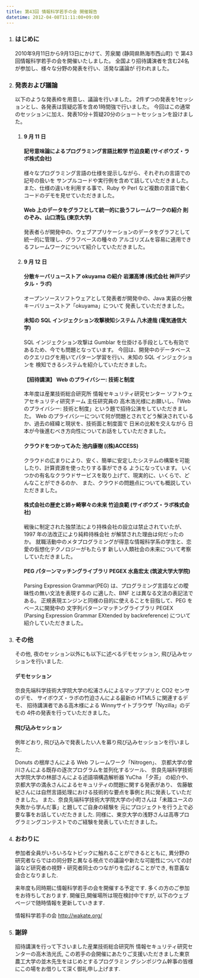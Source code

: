 ```yaml
---
title: 第43回 情報科学若手の会 開催報告
datetime: 2012-04-08T11:11:00+09:00
---
```


<div class="entry_body">

1.  ### はじめに

    2010年9月11日から9月13日にかけて、芳泉閣 (静岡県熱海市西山町) で 第43回情報科学若手の会を開催いたしました。 全国より招待講演者を含む24名が参加し、様々な分野の発表を行い、活発な議論が 行われました。

2.  ### 発表および議論

    以下のような発表枠を用意し、議論を行いました。 2件ずつの発表を1セッションとし、各発表は質疑応答を含め1時間強で行いました。 今回はこの通常のセッションに加え、発表10分＋質疑20分のショートセッションを設けました。

    1.  #### 9 月 11 日

        #### 記号意味論によるプログラミング言語比較学 竹迫良範 (サイボウズ・ラボ株式会社)

        様々なプログラミング言語の仕様を提示しながら、それぞれの言語での記号の扱いを サンプルコードや実行例を含めて話していただきました。 また、仕様の違いを利用する事で、Ruby や Perl など複数の言語で動くコードのデモを見せていただきました。

        #### Web 上のデータをグラフとして統一的に扱うフレームワークの紹介 則のぞみ、山口清弘 (東京大学)

        発表者らが開発中の、ウェブアプリケーションのデータをグラフとして統一的に管理し、グラフベースの種々の アルゴリズムを容易に適用できるフレームワークについて紹介していただきました。

    2.  #### 9 月 12 日

        #### 分散キーバリューストア okuyama の紹介 岩瀬高博 (株式会社 神戸デジタル・ラボ)

        オープンソースソフトウェアとして発表者が開発中の、Java 実装の分散キーバリューストア「okuyama」について 発表していただきました。

        #### 未知の SQL インジェクション攻撃検知システム 八木達哉 (電気通信大学)

        SQL インジェクション攻撃は Gumblar を仕掛ける手段としても有効であるため、今でも問題となっています。 今回は、開発中のデータベースのクエリログを用いてパターン学習を行い、未知の SQL インジェクションを 検知できるシステムを紹介していただきました。

        #### 【招待講演】 Web のプライバシー: 技術と制度

        本年度は産業技術総合研究所 情報セキュリティ研究センター ソフトウェアセキュリティ研究チーム 主任研究員の 高木浩光様にお願いし、「Web のプライバシー: 技術と制度」という題で招待公演をしていただきました。 Web のプライバシーについて何が問題とされてどう解決されているか、過去の経緯と現状を、技術面と制度面で 日米の比較を交えながら 日本が今後進むべき方向性についてお話をしていただきました。

        #### クラウドをつかってみた 池内康樹 ((株)ACCESS)

        クラウドの広まりにより、安く、簡単に安定したシステムの構築を可能したり、計算資源を使ったりする事ができる ようになっています。 いくつかの有名なクラウドサービスを取り上げて、現実的に、いくらで、どんなことができるのか、 また、クラウドの問題点についても概説していただきました。

        #### 株式会社の歴史と姉ヶ崎寧々の未来 竹迫良範 (サイボウズ・ラボ株式会社)

        戦後に制定された独禁法により持株会社の設立は禁止されていたが、1997 年の法改正により純粋持株会社 が解禁された理由は何だったのか。 就職活動中のメタプログラミングが得意な情報科学系の学生と、恋愛の仮想化テクノロジーがもたらす 新しい人類社会の未来について考察していただきました。

        #### PEG パターンマッチングライブラリ PEGEX 水島宏太 (筑波大学大学院)

        Parsing Expression Grammar(PEG) は、プログラミング言語などの曖昧性の無い文法を表現するの に適した、BNF とは異なる文法の表記法である。 正規表現エンジンと同様の目的に使えることを目指して、PEG をベースに開発中の 文字列パターンマッチングライブラリ PEGEX (Parsing Expression Grammar EXtended by backreference) について紹介していただきました。

3.  ### その他

    その他, 夜のセッション以外にも以下に述べるデモセッション, 飛び込みセッションを行いました.

    #### デモセッション

    奈良先端科学技術大学院大学の松浦さんによるマップアプリと CO2 センサのデモ、 サイボウズ・ラボの竹迫さんによる最新の HTML5 に関連するデモ、 招待講演者である高木様による Winnyサイトブラウザ「Nyzilla」のデモの 4件の発表を行っていただきました。

    #### 飛び込みセッション

    例年どおり, 飛び込みで発表したい人を募り飛び込みセッションを行いました.

    Donuts の根岸さんによる Web フレームワーク「Nitrogen」、 京都大学の曾川さんによる既存の逐次プログラムを並列化するツール、 奈良先端科学技術大学院大学の林部さんによる述語項構造解析器 YuCha 「夕茶」 の紹介や、京都大学の満永さんによるセキュリティの問題に関する発表があり、 佐藤敏紀さんには自然言語処理における技術的な要点を事例と共に発表していただきました。 また、奈良先端科学技術大学院大学の小町さんは「未踏ユースの失敗から学んだ事」と題してご自身の経験を 元にプロジェクトを行う上で必要な事をお話していだたきました. 同様に、東京大学の浅野さんは高専プログラミングコンテストでのご経験を発表していただきました。

4.  ### おわりに

    参加者全員がいろいろなトピックに触れることができるとともに, 異分野の研究者ならではの同分野と異なる視点での議論や新たな可能性についての討論など研究者の視野・研究者同士のつながりを広げることができ, 有意義な会合となりました.

    来年度も同時期に情報科学若手の会を開催する予定です. 多くの方のご参加をお待ちしております. 開催日,開催場所は現在検討中ですが, 以下のウェブページで随時情報を更新していきます.

    情報科学若手の会 http://wakate.org/

5.  ### 謝辞

    招待講演を行って下さいました産業技術総合研究所 情報セキュリティ研究センターの高木浩光氏, この若手の会開催にあたりご支援いただきました東京農工大学の並木先生をはじめとするプログラミン グシンポジウム幹事の皆様にこの場をお借りして深く御礼申し上げます.

</div>